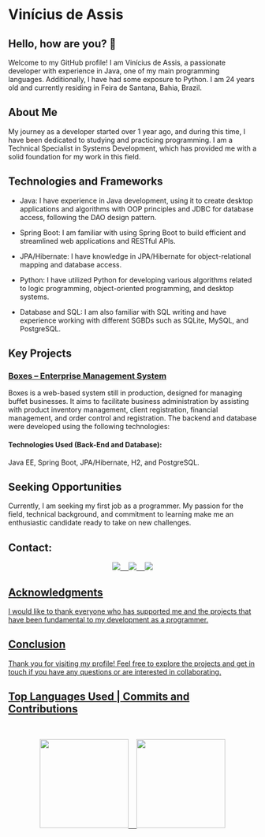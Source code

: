 # Vinícius de Assis

## Hello, how are you? 👋
Welcome to my GitHub profile! I am Vinícius de Assis, a passionate developer with experience in Java, one of my main programming languages. Additionally, I have had some exposure to Python. I am 24 years old and currently residing in Feira de Santana, Bahia, Brazil.

## About Me
My journey as a developer started over 1 year ago, and during this time, I have been dedicated to studying and practicing programming. I am a Technical Specialist in Systems Development, which has provided me with a solid foundation for my work in this field.

## Technologies and Frameworks
- Java: I have experience in Java development, using it to create desktop applications and algorithms with OOP principles and JDBC for database access, following the DAO design pattern.
  
- Spring Boot: I am familiar with using Spring Boot to build efficient and streamlined web applications and RESTful APIs.
  
- JPA/Hibernate: I have knowledge in JPA/Hibernate for object-relational mapping and database access.

- Python: I have utilized Python for developing various algorithms related to logic programming, object-oriented programming, and desktop systems.
  
- Database and SQL: I am also familiar with SQL writing and have experience working with different SGBDs such as SQLite, MySQL, and PostgreSQL.

## Key Projects

### [Boxes – Enterprise Management System](https://github.com/ViniciusDevAssis/Boxes-back-end)
Boxes is a web-based system still in production, designed for managing buffet businesses. It aims to facilitate business administration by assisting with product inventory management, client registration, financial management, and order control and registration. The backend and database were developed using the following technologies:
#### Technologies Used (Back-End and Database):
Java EE, Spring Boot, JPA/Hibernate, H2, and PostgreSQL.

## Seeking Opportunities

Currently, I am seeking my first job as a programmer. My passion for the field, technical background, and commitment to learning make me an enthusiastic candidate ready to take on new challenges.

## Contact:
    
<div>
<pre align="center"><a href="https://www.linkedin.com/in/viniciusdevassis/"><img src="https://img.shields.io/badge/LinkedIn-0077B5?style=for-the-badge&logo=linkedin&logoColor=white" target="_blank">  <a href="https://www.instagram.com/viniciusdevassis.ig/"><img src="https://img.shields.io/badge/Instagram-E4405F?style=for-the-badge&logo=instagram&logoColor=white" target="_blank">  <a href = "mailto:viniciusdevassis@gmail.com"><img src="https://img.shields.io/badge/Gmail-D14836?style=for-the-badge&logo=gmail&logoColor=white" target="_blank"></pre>
</div>

## Acknowledgments
I would like to thank everyone who has supported me and the projects that have been fundamental to my development as a programmer.

## Conclusion
Thank you for visiting my profile! Feel free to explore the projects and get in touch if you have any questions or are interested in collaborating.        

## Top Languages Used | Commits and Contributions
<br>
<div>
<a href="https://github.com/ViniciusDevAssis">
<pre align="center"><img height="180em" src="https://github-readme-stats.vercel.app/api/top-langs/?username=ViniciusDevAssis&layout=compact&langs_count=7&theme=dracula"/>  <img height="180em" src="https://github-readme-stats.vercel.app/api?username=ViniciusDevAssis&show_icons=true&theme=dracula&include_all_commits=true&count_private=true"/></pre>
</div>
